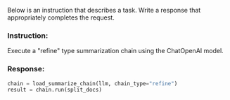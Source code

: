 Below is an instruction that describes a task. Write a response that appropriately completes the request.

### Instruction:
Execute a "refine" type summarization chain using the ChatOpenAI model.

### Response:
```python
chain = load_summarize_chain(llm, chain_type="refine")
result = chain.run(split_docs)
```